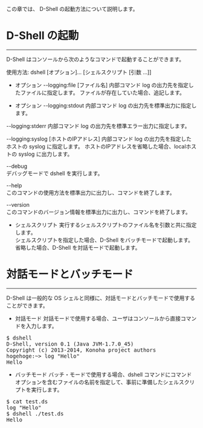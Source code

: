 この章では、 D-Shell の起動方法について説明します。 

# D-Shell の起動
***
D-Shell はコンソールから次のようなコマンドで起動することができます。

使用方法: dshell [オプション]... [シェルスクリプト [引数 ...]]

* オプション
--logging:file [ファイル名]
内部コマンド log の出力先を指定したファイルに指定します。
ファイルが存在していた場合、追記します。

* オプション
--logging:stdout
内部コマンド log の出力先を標準出力に指定します。

--logging:stderr
内部コマンド log の出力先を標準エラー出力に指定します。

--logging:syslog [ホストのIPアドレス]
内部コマンド log の出力先を指定したホストの syslog に指定します。
ホストのIPアドレスを省略した場合、localホストの syslog に出力します。

--debug  
デバッグモードで dshell を実行します。  

--help  
このコマンドの使用方法を標準出力に出力し、コマンドを終了します。  

--version  
このコマンドのバージョン情報を標準出力に出力し、コマンドを終了します。  

* シェルスクリプト
実行するシェルスクリプトのファイル名を引数と共に指定します。  
シェルスクリプトを指定した場合、D-Shell をバッチモードで起動します。  
省略した場合、D-Shell を対話モードで起動します。  


# 対話モードとバッチモード
***
D-Shell は一般的な OS シェルと同様に、対話モードとバッチモードで使用することができます。  

* 対話モード
対話モードで使用する場合、ユーザはコンソールから直接コマンドを入力します。  

<pre>
$ dshell
D-Shell, version 0.1 (Java JVM-1.7.0_45)
Copyright (c) 2013-2014, Konoha project authors
hogehoge:~> log "Hello"
Hello
</pre>

* バッチモード
バッチ・モードで使用する場合、dshell コマンドにコマンドオプションを含むファイルの名前を指定して、事前に準備したシェルスクリプトを実行します。  

<pre>
$ cat test.ds
log "Hello"
$ dshell ./test.ds
Hello
</pre>

